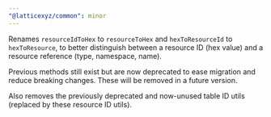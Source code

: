 ```yaml
---
"@latticexyz/common": minor
---
```


Renames `resourceIdToHex` to `resourceToHex` and `hexToResourceId` to `hexToResource`, to better distinguish between a resource ID (hex value) and a resource reference (type, namespace, name).

Previous methods still exist but are now deprecated to ease migration and reduce breaking changes. These will be removed in a future version.

Also removes the previously deprecated and now-unused table ID utils (replaced by these resource ID utils).
